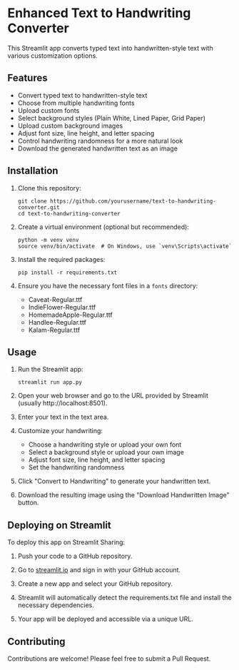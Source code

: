 # Enhanced Text to Handwriting Converter

This Streamlit app converts typed text into handwritten-style text with various customization options.

## Features

- Convert typed text to handwritten-style text
- Choose from multiple handwriting fonts
- Upload custom fonts
- Select background styles (Plain White, Lined Paper, Grid Paper)
- Upload custom background images
- Adjust font size, line height, and letter spacing
- Control handwriting randomness for a more natural look
- Download the generated handwritten text as an image

## Installation

1. Clone this repository:

   ```
   git clone https://github.com/yourusername/text-to-handwriting-converter.git
   cd text-to-handwriting-converter
   ```

2. Create a virtual environment (optional but recommended):

   ```
   python -m venv venv
   source venv/bin/activate  # On Windows, use `venv\Scripts\activate`
   ```

3. Install the required packages:

   ```
   pip install -r requirements.txt
   ```

4. Ensure you have the necessary font files in a `fonts` directory:
   - Caveat-Regular.ttf
   - IndieFlower-Regular.ttf
   - HomemadeApple-Regular.ttf
   - Handlee-Regular.ttf
   - Kalam-Regular.ttf

## Usage

1. Run the Streamlit app:

   ```
   streamlit run app.py
   ```

2. Open your web browser and go to the URL provided by Streamlit (usually http://localhost:8501).

3. Enter your text in the text area.

4. Customize your handwriting:

   - Choose a handwriting style or upload your own font
   - Select a background style or upload your own image
   - Adjust font size, line height, and letter spacing
   - Set the handwriting randomness

5. Click "Convert to Handwriting" to generate your handwritten text.

6. Download the resulting image using the "Download Handwritten Image" button.

## Deploying on Streamlit

To deploy this app on Streamlit Sharing:

1. Push your code to a GitHub repository.

2. Go to [streamlit.io](https://streamlit.io/) and sign in with your GitHub account.

3. Create a new app and select your GitHub repository.

4. Streamlit will automatically detect the requirements.txt file and install the necessary dependencies.

5. Your app will be deployed and accessible via a unique URL.

## Contributing

Contributions are welcome! Please feel free to submit a Pull Request.
